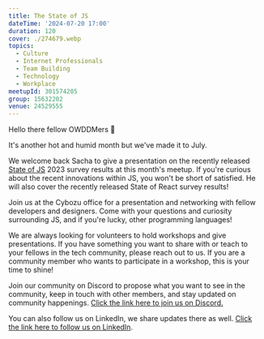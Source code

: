 ```yaml
---
title: The State of JS
dateTime: '2024-07-20 17:00'
duration: 120
cover: ./274679.webp
topics:
  - Culture
  - Internet Professionals
  - Team Building
  - Technology
  - Workplace
meetupId: 301574205
group: 15632202
venue: 24529555
---
```


Hello there fellow OWDDMers 👾

It's another hot and humid month but we've made it to July.

We welcome back Sacha to give a presentation on the recently released [State of JS](https://2023.stateofjs.com/en-US) 2023 survey results at this month's meetup. If you're curious about the recent innovations within JS, you won't be short of satisfied. He will also cover the recently released State of React survey results!

Join us at the Cybozu office for a presentation and networking with fellow developers and designers. Come with your questions and curiosity surrounding JS, and if you're lucky, other programming languages!

We are always looking for volunteers to hold workshops and give presentations. If you have something you want to share with or teach to your fellows in the tech community, please reach out to us. If you are a community member who wants to participate in a workshop, this is your time to shine!

Join our community on Discord to propose what you want to see in the community, keep in touch with other members, and stay updated on community happenings. [Click the link here to join us on Discord.](https://discord.gg/PG6n97NG2B)

You can also follow us on LinkedIn, we share updates there as well. [Click the link here to follow us on LinkedIn](https://www.linkedin.com/company/owddm-kwddm/).

